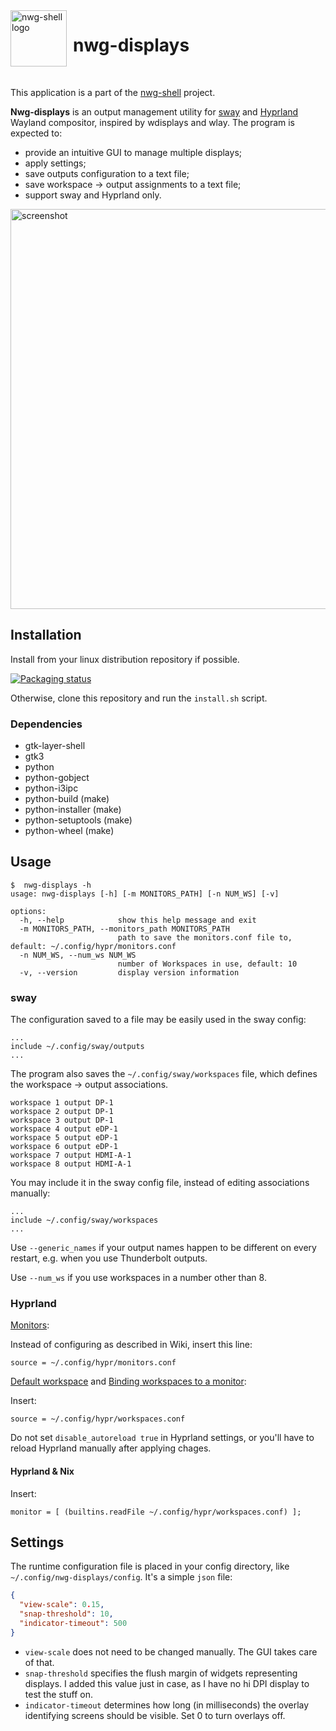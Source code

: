 <img src="https://github.com/nwg-piotr/nwg-displays/assets/20579136/b7c31822-8846-44be-8028-af3f3af4acd8" width="90" style="margin-right:10px" align=left alt="nwg-shell logo">
<H1>nwg-displays</H1><br>

This application is a part of the [nwg-shell](https://nwg-piotr.github.io/nwg-shell) project.

**Nwg-displays** is an output management utility for [sway](https://github.com/swaywm/sway) and [Hyprland](https://github.com/hyprwm/Hyprland) 
Wayland compositor, inspired by wdisplays and wlay. The program is expected to:

- provide an intuitive GUI to manage multiple displays;
- apply settings;
- save outputs configuration to a text file;
- save workspace -> output assignments to a text file;
- support sway and Hyprland only.

<img src="https://user-images.githubusercontent.com/20579136/158013748-5b27f742-0e6a-4d82-a5ac-06368b4df008.png" width=640, alt="screenshot"><br>

## Installation

Install from your linux distribution repository if possible.

[![Packaging status](https://repology.org/badge/vertical-allrepos/nwg-displays.svg)](https://repology.org/project/nwg-displays/versions)

Otherwise, clone this repository and run the `install.sh` script.

### Dependencies

- gtk-layer-shell
- gtk3
- python
- python-gobject
- python-i3ipc
- python-build (make)
- python-installer (make)
- python-setuptools (make)
- python-wheel (make)

## Usage

```text
$  nwg-displays -h
usage: nwg-displays [-h] [-m MONITORS_PATH] [-n NUM_WS] [-v]

options:
  -h, --help            show this help message and exit
  -m MONITORS_PATH, --monitors_path MONITORS_PATH
                        path to save the monitors.conf file to, default: ~/.config/hypr/monitors.conf
  -n NUM_WS, --num_ws NUM_WS
                        number of Workspaces in use, default: 10
  -v, --version         display version information
```

### sway

The configuration saved to a file may be easily used in the sway config:

```text
...
include ~/.config/sway/outputs
...
```

The program also saves the `~/.config/sway/workspaces` file, which defines the workspace -> output associations.

```text
workspace 1 output DP-1
workspace 2 output DP-1
workspace 3 output DP-1
workspace 4 output eDP-1
workspace 5 output eDP-1
workspace 6 output eDP-1
workspace 7 output HDMI-A-1
workspace 8 output HDMI-A-1
```

You may include it in the sway config file, instead of editing associations manually:

```text
...
include ~/.config/sway/workspaces
...
```

Use `--generic_names` if your output names happen to be different on every restart, e.g. when you use Thunderbolt outputs.

Use `--num_ws` if you use workspaces in a number other than 8.

### Hyprland

[Monitors](https://wiki.hyprland.org/Configuring/Monitors):

Instead of configuring as described in Wiki, insert this line:

```text
source = ~/.config/hypr/monitors.conf
```

[Default workspace](http://wiki.hyprland.org/Configuring/Monitors/#default-workspace) and [Binding workspaces to a monitor](https://wiki.hyprland.org/Configuring/Monitors/#binding-workspaces-to-a-monitor):

Insert:

```text
source = ~/.config/hypr/workspaces.conf
```

Do not set `disable_autoreload true` in Hyprland settings, or you'll have to reload Hyprland manually after applying chages.

#### Hyprland & Nix

Insert:

```text
monitor = [ (builtins.readFile ~/.config/hypr/workspaces.conf) ];
```

## Settings

The runtime configuration file is placed in your config directory, like `~/.config/nwg-displays/config`. 
It's a simple `json` file:

```json
{
  "view-scale": 0.15,
  "snap-threshold": 10,
  "indicator-timeout": 500
}
```

- `view-scale` does not need to be changed manually. The GUI takes care of that.
- `snap-threshold` specifies the flush margin of widgets representing displays. I added this value just in case, as I have no hi DPI display to test the stuff on.
- `indicator-timeout` determines how long (in milliseconds) the overlay identifying screens should be visible. Set 0 to turn overlays off.
